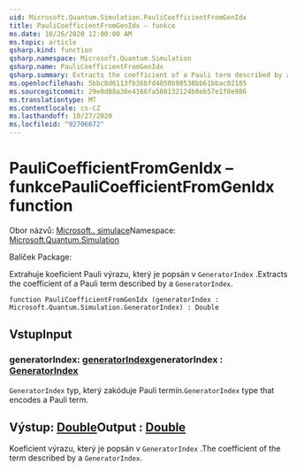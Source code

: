 ```yaml
---
uid: Microsoft.Quantum.Simulation.PauliCoefficientFromGenIdx
title: PauliCoefficientFromGenIdx – funkce
ms.date: 10/26/2020 12:00:00 AM
ms.topic: article
qsharp.kind: function
qsharp.namespace: Microsoft.Quantum.Simulation
qsharp.name: PauliCoefficientFromGenIdx
qsharp.summary: Extracts the coefficient of a Pauli term described by a `GeneratorIndex`.
ms.openlocfilehash: 5bbc8d6113fb36bfd4050b98538bb61bbac02185
ms.sourcegitcommit: 29e0d88a30e4166fa580132124b0eb57e1f0e986
ms.translationtype: MT
ms.contentlocale: cs-CZ
ms.lasthandoff: 10/27/2020
ms.locfileid: "92706672"
---
```

# <a name="paulicoefficientfromgenidx-function"></a><span data-ttu-id="82d7f-102">PauliCoefficientFromGenIdx – funkce</span><span class="sxs-lookup"><span data-stu-id="82d7f-102">PauliCoefficientFromGenIdx function</span></span>

<span data-ttu-id="82d7f-103">Obor názvů: [Microsoft.. simulace](xref:Microsoft.Quantum.Simulation)</span><span class="sxs-lookup"><span data-stu-id="82d7f-103">Namespace: [Microsoft.Quantum.Simulation](xref:Microsoft.Quantum.Simulation)</span></span>

<span data-ttu-id="82d7f-104">Balíček [](https://nuget.org/packages/)</span><span class="sxs-lookup"><span data-stu-id="82d7f-104">Package: [](https://nuget.org/packages/)</span></span>


<span data-ttu-id="82d7f-105">Extrahuje koeficient Pauli výrazu, který je popsán v `GeneratorIndex` .</span><span class="sxs-lookup"><span data-stu-id="82d7f-105">Extracts the coefficient of a Pauli term described by a `GeneratorIndex`.</span></span>

```qsharp
function PauliCoefficientFromGenIdx (generatorIndex : Microsoft.Quantum.Simulation.GeneratorIndex) : Double
```


## <a name="input"></a><span data-ttu-id="82d7f-106">Vstup</span><span class="sxs-lookup"><span data-stu-id="82d7f-106">Input</span></span>

### <a name="generatorindex--generatorindex"></a><span data-ttu-id="82d7f-107">generatorIndex: [generatorIndex](xref:Microsoft.Quantum.Simulation.GeneratorIndex)</span><span class="sxs-lookup"><span data-stu-id="82d7f-107">generatorIndex : [GeneratorIndex](xref:Microsoft.Quantum.Simulation.GeneratorIndex)</span></span>

<span data-ttu-id="82d7f-108">`GeneratorIndex` typ, který zakóduje Pauli termín.</span><span class="sxs-lookup"><span data-stu-id="82d7f-108">`GeneratorIndex` type that encodes a Pauli term.</span></span>



## <a name="output--double"></a><span data-ttu-id="82d7f-109">Výstup: [Double](xref:microsoft.quantum.lang-ref.double)</span><span class="sxs-lookup"><span data-stu-id="82d7f-109">Output : [Double](xref:microsoft.quantum.lang-ref.double)</span></span>

<span data-ttu-id="82d7f-110">Koeficient výrazu, který je popsán v `GeneratorIndex` .</span><span class="sxs-lookup"><span data-stu-id="82d7f-110">The coefficient of the term described by a `GeneratorIndex`.</span></span>